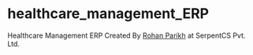 # healthcare_management_ERP
Healthcare Management ERP
Created By <a href="http://rohanparikh.me">Rohan Parikh</a> at SerpentCS Pvt. Ltd.
